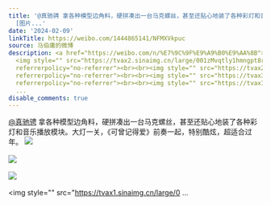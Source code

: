 ```yaml
---
title: '@真驰骋 拿各种模型边角料，硬拼凑出一台马克螺丝，甚至还贴心地装了各种彩灯和音乐播放模块。大灯一关，《可曾记得爱》前奏一起，特别酷炫，超适合过年。
  [图片...'
date: '2024-02-09'
linkTitle: https://weibo.com/1444865141/NFMXVkpuc
source: 马伯庸的微博
description: <a href="https://weibo.com/n/%E7%9C%9F%E9%A9%B0%E9%AA%8B">@真驰骋</a> 拿各种模型边角料，硬拼凑出一台马克螺丝，甚至还贴心地装了各种彩灯和音乐播放模块。大灯一关，《可曾记得爱》前奏一起，特别酷炫，超适合过年。
  <img style="" src="https://tvax2.sinaimg.cn/large/001zMvqtly1hmngpt8rmnj60zj1beagd02.jpg"
  referrerpolicy="no-referrer"><br><br><img style="" src="https://tvax2.sinaimg.cn/large/001zMvqtly1hmngptpy56j61be0zjgsb02.jpg"
  referrerpolicy="no-referrer"><br><br><img style="" src="https://tvax3.sinaimg.cn/large/001zMvqtly1hmngpv49wej60zj1be0zy02.jpg"
  referrerpolicy="no-referrer"><br><br><img style="" src="https://tvax1.sinaimg.cn/large/0
  ...
disable_comments: true
---
```

<a href="https://weibo.com/n/%E7%9C%9F%E9%A9%B0%E9%AA%8B">@真驰骋</a> 拿各种模型边角料，硬拼凑出一台马克螺丝，甚至还贴心地装了各种彩灯和音乐播放模块。大灯一关，《可曾记得爱》前奏一起，特别酷炫，超适合过年。 <img style="" src="https://tvax2.sinaimg.cn/large/001zMvqtly1hmngpt8rmnj60zj1beagd02.jpg" referrerpolicy="no-referrer"><br><br><img style="" src="https://tvax2.sinaimg.cn/large/001zMvqtly1hmngptpy56j61be0zjgsb02.jpg" referrerpolicy="no-referrer"><br><br><img style="" src="https://tvax3.sinaimg.cn/large/001zMvqtly1hmngpv49wej60zj1be0zy02.jpg" referrerpolicy="no-referrer"><br><br><img style="" src="https://tvax1.sinaimg.cn/large/0 ...